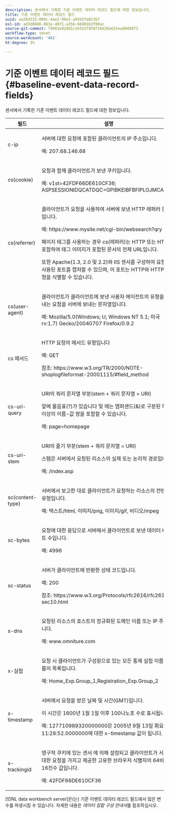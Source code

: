 ```yaml
---
description: 센서에서 기록한 기준 이벤트 데이터 레코드 필드에 대한 정보입니다.
title: 기준 이벤트 데이터 레코드 필드
uuid: aa36d332-089c-4ae2-98e2-a93d2fa023b7
exl-id: ad3d8806-863a-4871-a35b-6680163f00ac
source-git-commit: 79981e92dd1c2e552f958716626a632ead940973
workflow-type: tm+mt
source-wordcount: '461'
ht-degree: 3%

---
```


# 기준 이벤트 데이터 레코드 필드{#baseline-event-data-record-fields}

센서에서 기록한 기준 이벤트 데이터 레코드 필드에 대한 정보입니다.

<table id="table_E29606BB010E4DB48C463979B7BEC769">
 <thead>
  <tr>
   <th colname="col1" class="entry"> 필드 </th>
   <th colname="col2" class="entry"> 설명 </th>
  </tr>
 </thead>
 <tbody>
  <tr>
   <td colname="col1"> c-ip </td>
   <td colname="col2"> <p>서버에 대한 요청에 포함된 클라이언트의 IP 주소입니다. </p> <p>예: 207.68.146.68 </p> </td>
  </tr>
  <tr>
   <td colname="col1"> cs(cookie) </td>
   <td colname="col2"> <p>요청과 함께 클라이언트가 보낸 쿠키입니다. </p> <p>예: v1st=42FDF66DE610CF36; ASPSESSIONIDQCATDQC=GPIBKEIBFBFIPLOJMCAEPM; </p> </td>
  </tr>
  <tr>
   <td colname="col1"> cs(referrer) </td>
   <td colname="col2"> <p>클라이언트가 요청을 사용하여 서버에 보낸 HTTP 레퍼러 문자열입니다. </p> <p>예: https://www.mysite.net/cgi-bin/websearch?qry </p> <p>페이지 태그를 사용하는 경우 cs(레퍼러)는 HTTP 또는 HTTP를 포함하여 태그 이미지가 포함된 문서의 전체 URL입니다. </p> <p>또한 Apache(1.3, 2.0 및 2.2)와 IIS 센서를 구성하여 요청에 사용된 포트를 캡처할 수 있으며, 이 포트는 HTTP와 HTTPS 요청을 식별할 수 있습니다. </p> </td>
  </tr>
  <tr>
   <td colname="col1"> cs(user-agent) </td>
   <td colname="col2"> <p>클라이언트가 클라이언트에 보낸 사용자 에이전트의 유형을 나타내는 요청을 서버에 보내는 문자열입니다. </p> <p>예: Mozilla/5.0(Windows; U; Windows NT 5.1; 미국 rv:1.7) Gecko/20040707 Firefox/0.9.2 </p> </td>
  </tr>
  <tr>
   <td colname="col1"> cs 메서드 </td>
   <td colname="col2"> <p>HTTP 요청의 메서드 유형입니다 </p> <p>예: GET </p> <p>참조: https://www.w3.org/TR/2000/NOTE-shoplogfileformat-20001115/#field_method </p> </td>
  </tr>
  <tr>
   <td colname="col1"> cs-uri-query </td>
   <td colname="col2"> <p>URI의 쿼리 문자열 부분(stem + 쿼리 문자열 = URI) </p> <p>앞에 물음표(?)가 있습니다 및 에는 앰퍼샌드(&amp;)로 구분된 하나 이상의 이름-값 쌍을 포함할 수 있습니다. </p> <p>예: page=homepage </p> </td>
  </tr>
  <tr>
   <td colname="col1"> cs-uri-stem </td>
   <td colname="col2"> <p>URI의 줄기 부분(stem + 쿼리 문자열 = URI) </p> <p>스템은 서버에서 요청된 리소스의 실제 또는 논리적 경로입니다. </p> <p>예: /index.asp </p> </td>
  </tr>
  <tr>
   <td colname="col1"> sc(content-type) </td>
   <td colname="col2"> <p>서버에서 보고한 대로 클라이언트가 요청하는 리소스의 컨텐츠 유형입니다. </p> <p>예: 텍스트/html, 이미지/png, 이미지/gif, 비디오/mpeg </p> </td>
  </tr>
  <tr>
   <td colname="col1"> sc-bytes </td>
   <td colname="col2"> <p>요청에 대한 응답으로 서버에서 클라이언트로 보낸 데이터 바이트 수입니다. </p> <p>예: 4996 </p> </td>
  </tr>
  <tr>
   <td colname="col1"> sc-status </td>
   <td colname="col2"> <p>서버가 클라이언트에 반환한 상태 코드입니다. </p> <p>예: 200 </p> <p>참조: https://www.w3.org/Protocols/rfc2616/rfc2616-sec10.html </p> </td>
  </tr>
  <tr>
   <td colname="col1"> s-dns </td>
   <td colname="col2"> <p>요청된 리소스의 호스트의 정규화된 도메인 이름 또는 IP 주소입니다. </p> <p>예: www.omniture.com </p> </td>
  </tr>
  <tr>
   <td colname="col1"> x-실험 </td>
   <td colname="col2"> <p>요청 시 클라이언트가 구성원으로 있는 모든 통제 실험 이름 및 그룹의 목록입니다. </p> <p>예: Home_Exp.Group_1,Registration_Exp.Group_2 </p> </td>
  </tr>
  <tr>
   <td colname="col1"> x-timestamp </td>
   <td colname="col2"> <p>서버에서 요청을 받은 날짜 및 시간(GMT)입니다. </p> <p>이 시간은 1600년 1월 1일 이후 100나노초 수로 표시됩니다. </p> <p>예: 127710989320000000은 2005년 9월 13일 화요일에 11:28:52.0000000에 대한 x-timestamp 값이 됩니다. </p> </td>
  </tr>
  <tr>
   <td colname="col1"> x-trackingid </td>
   <td colname="col2"> <p>영구적 쿠키에 있는 <span class="wintitle"> 센서 </span>에 의해 설정되고 클라이언트가 서버에 대한 요청을 가지고 제공한 고유한 브라우저 식별자의 64비트 16진수 값입니다. </p> <p>예: 42FDF66DE610CF36 </p> </td>
  </tr>
 </tbody>
</table>

[!DNL data workbench server]은(는) 기준 이벤트 데이터 레코드 필드에서 많은 변수를 파생시킬 수 있습니다. 자세한 내용은 *데이터 집합 구성 안내서*&#x200B;를 참조하십시오.
